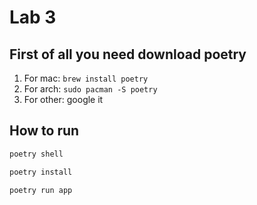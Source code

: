 # Lab 3

## First of all you need download poetry
 1. For mac:
 <code>brew install poetry</code>
 2. For arch:
 <code>sudo pacman -S poetry</code>
 3. For other: google it

## How to run
```sh
poetry shell

poetry install

poetry run app
```
